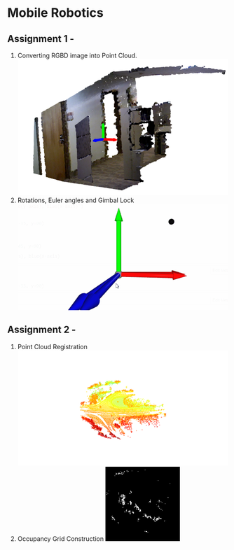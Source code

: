 # Mobile Robotics

## Assignment 1 - 
1. Converting RGBD image into Point Cloud.
![Sample1](Assignment_1/misc/git_sample1.PNG)
2. Rotations, Euler angles and Gimbal Lock
![Sample1](Assignment_1/misc/git_sample3.gif)


## Assignment 2 -
1. Point Cloud Registration
![Sample3](Assignment_2/data/output_data/pointcloud_registration.png)
2. Occupancy Grid Construction
![Sample3](Assignment_2/data/output_data/Final_OMap_15_bins.png)
